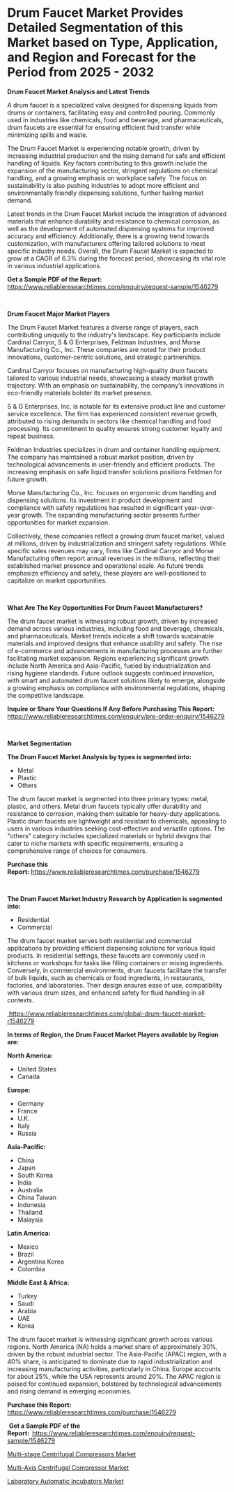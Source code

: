<p><h1>Drum Faucet Market Provides Detailed Segmentation of this Market based on Type, Application, and Region and Forecast for the Period from 2025 - 2032</h1></p><p><strong>Drum Faucet Market Analysis and Latest Trends</strong></p>
<p><p>A drum faucet is a specialized valve designed for dispensing liquids from drums or containers, facilitating easy and controlled pouring. Commonly used in industries like chemicals, food and beverage, and pharmaceuticals, drum faucets are essential for ensuring efficient fluid transfer while minimizing spills and waste.</p><p>The Drum Faucet Market is experiencing notable growth, driven by increasing industrial production and the rising demand for safe and efficient handling of liquids. Key factors contributing to this growth include the expansion of the manufacturing sector, stringent regulations on chemical handling, and a growing emphasis on workplace safety. The focus on sustainability is also pushing industries to adopt more efficient and environmentally friendly dispensing solutions, further fueling market demand.</p><p>Latest trends in the Drum Faucet Market include the integration of advanced materials that enhance durability and resistance to chemical corrosion, as well as the development of automated dispensing systems for improved accuracy and efficiency. Additionally, there is a growing trend towards customization, with manufacturers offering tailored solutions to meet specific industry needs. Overall, the Drum Faucet Market is expected to grow at a CAGR of 6.3% during the forecast period, showcasing its vital role in various industrial applications.</p></p>
<p><strong>Get a Sample PDF of the Report:&nbsp;</strong> <a href="https://www.reliableresearchtimes.com/enquiry/request-sample/1546279?utm_campaign=2199&utm_medium=2&utm_source=Github&utm_content=ia&utm_term=28022025&utm_id=drum-faucet">https://www.reliableresearchtimes.com/enquiry/request-sample/1546279</a></p>
<p>&nbsp;</p>
<p><strong>Drum Faucet Major Market Players</strong></p>
<p><p>The Drum Faucet Market features a diverse range of players, each contributing uniquely to the industry's landscape. Key participants include Cardinal Carryor, S & G Enterprises, Feldman Industries, and Morse Manufacturing Co., Inc. These companies are noted for their product innovations, customer-centric solutions, and strategic partnerships.</p><p>Cardinal Carryor focuses on manufacturing high-quality drum faucets tailored to various industrial needs, showcasing a steady market growth trajectory. With an emphasis on sustainability, the company’s innovations in eco-friendly materials bolster its market presence.</p><p>S & G Enterprises, Inc. is notable for its extensive product line and customer service excellence. The firm has experienced consistent revenue growth, attributed to rising demands in sectors like chemical handling and food processing. Its commitment to quality ensures strong customer loyalty and repeat business.</p><p>Feldman Industries specializes in drum and container handling equipment. The company has maintained a robust market position, driven by technological advancements in user-friendly and efficient products. The increasing emphasis on safe liquid transfer solutions positions Feldman for future growth.</p><p>Morse Manufacturing Co., Inc. focuses on ergonomic drum handling and dispensing solutions. Its investment in product development and compliance with safety regulations has resulted in significant year-over-year growth. The expanding manufacturing sector presents further opportunities for market expansion.</p><p>Collectively, these companies reflect a growing drum faucet market, valued at millions, driven by industrialization and stringent safety regulations. While specific sales revenues may vary, firms like Cardinal Carryor and Morse Manufacturing often report annual revenues in the millions, reflecting their established market presence and operational scale. As future trends emphasize efficiency and safety, these players are well-positioned to capitalize on market opportunities.</p></p>
<p>&nbsp;</p>
<p><strong>What Are The Key Opportunities For Drum Faucet Manufacturers?</strong></p>
<p><p>The drum faucet market is witnessing robust growth, driven by increased demand across various industries, including food and beverage, chemicals, and pharmaceuticals. Market trends indicate a shift towards sustainable materials and improved designs that enhance usability and safety. The rise of e-commerce and advancements in manufacturing processes are further facilitating market expansion. Regions experiencing significant growth include North America and Asia-Pacific, fueled by industrialization and rising hygiene standards. Future outlook suggests continued innovation, with smart and automated drum faucet solutions likely to emerge, alongside a growing emphasis on compliance with environmental regulations, shaping the competitive landscape.</p></p>
<p><strong>Inquire or Share Your Questions If Any Before Purchasing This Report:</strong> <a href="https://www.reliableresearchtimes.com/enquiry/pre-order-enquiry/1546279?utm_campaign=2199&utm_medium=2&utm_source=Github&utm_content=ia&utm_term=28022025&utm_id=drum-faucet">https://www.reliableresearchtimes.com/enquiry/pre-order-enquiry/1546279</a></p>
<p>&nbsp;</p>
<p><strong>Market Segmentation</strong></p>
<p><strong>The Drum Faucet Market Analysis by types is segmented into:</strong></p>
<p><ul><li>Metal</li><li>Plastic</li><li>Others</li></ul></p>
<p><p>The drum faucet market is segmented into three primary types: metal, plastic, and others. Metal drum faucets typically offer durability and resistance to corrosion, making them suitable for heavy-duty applications. Plastic drum faucets are lightweight and resistant to chemicals, appealing to users in various industries seeking cost-effective and versatile options. The "others" category includes specialized materials or hybrid designs that cater to niche markets with specific requirements, ensuring a comprehensive range of choices for consumers.</p></p>
<p><strong>Purchase this Report:&nbsp;</strong><a href="https://www.reliableresearchtimes.com/purchase/1546279?utm_campaign=2199&utm_medium=2&utm_source=Github&utm_content=ia&utm_term=28022025&utm_id=drum-faucet">https://www.reliableresearchtimes.com/purchase/1546279</a></p>
<p>&nbsp;</p>
<p><strong>The Drum Faucet Market Industry Research by Application is segmented into:</strong></p>
<p><ul><li>Residential</li><li>Commercial</li></ul></p>
<p><p>The drum faucet market serves both residential and commercial applications by providing efficient dispensing solutions for various liquid products. In residential settings, these faucets are commonly used in kitchens or workshops for tasks like filling containers or mixing ingredients. Conversely, in commercial environments, drum faucets facilitate the transfer of bulk liquids, such as chemicals or food ingredients, in restaurants, factories, and laboratories. Their design ensures ease of use, compatibility with various drum sizes, and enhanced safety for fluid handling in all contexts.</p></p>
<p><a href="https://www.reliableresearchtimes.com/global-drum-faucet-market-r1546279?utm_campaign=2199&utm_medium=2&utm_source=Github&utm_content=ia&utm_term=28022025&utm_id=drum-faucet">&nbsp;https://www.reliableresearchtimes.com/global-drum-faucet-market-r1546279</a></p>
<p><strong>In terms of Region, the Drum Faucet Market Players available by Region are:</strong></p>
<p>
    <p> <strong> North America: </strong>
        <ul>
            <li>United States</li>
            <li>Canada</li>
        </ul>
        </p> 
    <p> <strong> Europe: </strong>
        <ul>
            <li>Germany</li>
            <li>France</li>
            <li>U.K.</li>
            <li>Italy</li>
            <li>Russia</li>
        </ul>
        </p> 
    <p> <strong> Asia-Pacific: </strong>
        <ul>
            <li>China</li>
            <li>Japan</li>
            <li>South Korea</li>
            <li>India</li>
            <li>Australia</li>
            <li>China Taiwan</li>
            <li>Indonesia</li>
            <li>Thailand</li>
            <li>Malaysia</li>
        </ul>
        </p> 
    <p> <strong> Latin America: </strong>
        <ul>
            <li>Mexico</li>
            <li>Brazil</li>
            <li>Argentina Korea</li>
            <li>Colombia</li>
        </ul>
        </p> 
    <p> <strong> Middle East & Africa: </strong>
        <ul>
            <li>Turkey</li>
            <li>Saudi</li>
            <li>Arabia</li>
            <li>UAE</li>
            <li>Korea</li>
        </ul>
    </p>
    </p>
<p><p>The drum faucet market is witnessing significant growth across various regions. North America (NA) holds a market share of approximately 30%, driven by the robust industrial sector. The Asia-Pacific (APAC) region, with a 40% share, is anticipated to dominate due to rapid industrialization and increasing manufacturing activities, particularly in China. Europe accounts for about 25%, while the USA represents around 20%. The APAC region is poised for continued expansion, bolstered by technological advancements and rising demand in emerging economies.</p></p>
<p><strong>Purchase this Report: </strong><a href="https://www.reliableresearchtimes.com/purchase/1546279?utm_campaign=2199&utm_medium=2&utm_source=Github&utm_content=ia&utm_term=28022025&utm_id=drum-faucet">https://www.reliableresearchtimes.com/purchase/1546279</a></p>
<p>&nbsp;<strong>Get a Sample PDF of the Report:&nbsp;&nbsp;</strong><a href="https://www.reliableresearchtimes.com/enquiry/request-sample/1546279?utm_campaign=2199&utm_medium=2&utm_source=Github&utm_content=ia&utm_term=28022025&utm_id=drum-faucet">https://www.reliableresearchtimes.com/enquiry/request-sample/1546279</a></p>
<p><strong></strong></p>
<p><p><a href="https://github.com/cumbomoine4x/Market-Research-Report-List-1/blob/main/multi-stage-centrifugal-compressors-market.md?utm_campaign=2199&utm_medium=2&utm_source=Github&utm_content=ia&utm_term=28022025&utm_id=drum-faucet">Multi-stage Centrifugal Compressors Market</a></p><p><a href="https://github.com/dafertsuria/Market-Research-Report-List-1/blob/main/multi-axis-centrifugal-compressor-market.md?utm_campaign=2199&utm_medium=2&utm_source=Github&utm_content=ia&utm_term=28022025&utm_id=drum-faucet">Multi-Axis Centrifugal Compressor Market</a></p><p><a href="https://github.com/seibttullyjh/Market-Research-Report-List-1/blob/main/laboratory-automatic-incubators-market.md?utm_campaign=2199&utm_medium=2&utm_source=Github&utm_content=ia&utm_term=28022025&utm_id=drum-faucet">Laboratory Automatic Incubators Market</a></p></p>